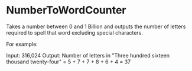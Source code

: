 # NumberToWordCounter
Takes a number between 0 and 1 Billion and outputs the number of letters required to spell that word excluding special characters.

For example:

Input: 316,024
Output: Number of letters in "Three hundred sixteen thousand twenty-four" = 5 + 7 + 7 + 8 + 6 + 4 = 37
